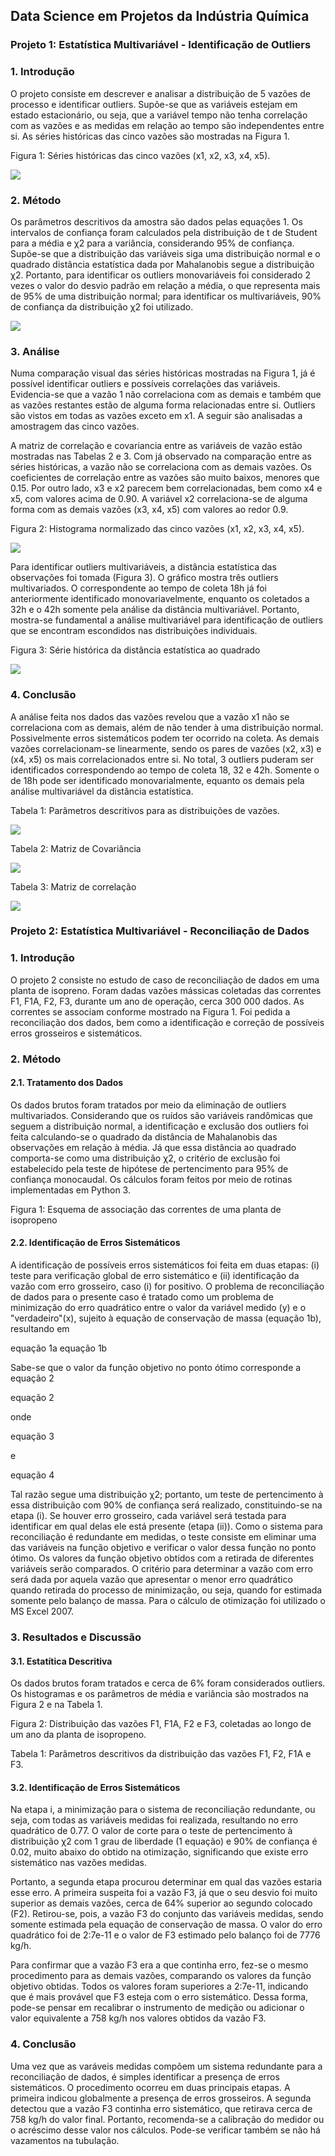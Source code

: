 ## Data Science em Projetos da Indústria Química

### Projeto 1: Estatística Multivariável - Identificação de Outliers

### 1. Introdução 

O projeto consiste em descrever e analisar a distribuição de 5 vazões de processo e identificar outliers. Supõe-se que as variáveis estejam em estado estacionário, ou seja, que a variável tempo não tenha correlação com as vazões e as medidas em relação ao tempo são independentes entre si. As séries históricas das cinco vazões são mostradas na Figura 1.

Figura 1: Séries históricas das cinco vazões (x1, x2, x3, x4, x5).
      
![](https://github.com/MariaClaraMendes/Portfolio-/blob/main/Images/Fig.1.PNG)

### 2. Método

Os parâmetros descritivos da amostra são dados pelas equações 1. Os intervalos de confiança foram calculados pela distribuição de t de Student para a média e χ2 para a variância, considerando 95% de confiança. Supõe-se que a distribuição das variáveis siga uma distribuição normal e o quadrado distância estatística dada por Mahalanobis segue a distribuição χ2. Portanto, para identificar os outliers monovariáveis foi considerado 2 vezes o valor do desvio padrão em relação a média, o que representa mais de 95% de uma distribuição normal; para identificar os multivariáveis, 90% de confiança da distribuição χ2 foi utilizado.

![](https://github.com/MariaClaraMendes/Portfolio-/blob/main/Images/Fig.%202.PNG)

### 3. Análise

Numa comparação visual das séries históricas mostradas na Figura 1, já é possível identificar outliers e possíveis correlações das variáveis. Evidencia-se que a vazão 1 não correlaciona com as demais e também que as vazões restantes estão de alguma forma relacionadas entre si. Outliers são vistos em todas as vazões exceto em x1. A seguir são analisadas a amostragem das cinco vazões.

A matriz de correlação e covariancia entre as variáveis de vazão estão mostradas nas Tabelas 2 e 3. Com já observado na comparação entre as séries históricas, a vazão não se correlaciona com as demais vazões. Os coeficientes de correlação entre as vazões são muito baixos, menores que 0.15. Por outro lado, x3 e x2 parecem bem correlacionadas, bem como x4 e x5, com valores acima de 0.90. A variável x2 correlaciona-se de alguma forma com as demais vazões (x3, x4, x5) com valores ao redor 0.9.

Figura 2: Histograma normalizado das cinco vazões (x1, x2, x3, x4, x5).
             
![](https://github.com/MariaClaraMendes/Portfolio-/blob/main/Images/Fig.%203.PNG)

Para identificar outliers multivariáveis, a distância estatística das observações foi tomada (Figura 3). O gráfico mostra três outliers multivariados. O correspondente ao tempo de coleta 18h já foi anteriormente identificado monovariavelmente, enquanto os coletados a 32h e o 42h somente pela análise da distância multivariável. Portanto, mostra-se fundamental a análise multivariável para identificação de outliers que se encontram escondidos nas distribuições individuais.

Figura 3: Série histórica da distância estatística ao quadrado
               
![](https://github.com/MariaClaraMendes/Portfolio-/blob/main/Images/Fig.%204.PNG)

### 4. Conclusão

A análise feita nos dados das vazões revelou que a vazão x1 não se correlaciona com as demais, além de não tender à uma distribuição normal. Possivelmente erros sistemáticos podem ter ocorrido na coleta. As demais vazões correlacionam-se linearmente, sendo os pares de vazões (x2, x3) e (x4, x5) os mais correlacionados entre si. No total, 3 outliers puderam ser identificados correspondendo ao tempo de coleta 18, 32 e 42h. Somente o de 18h pode ser identificado monovarialmente, equanto os demais pela análise multivariável da distância estatística.

Tabela 1: Parâmetros descritivos para as distribuições de vazões.
      
![](https://github.com/MariaClaraMendes/Portfolio-/blob/main/Images/Tab.%201.PNG)

Tabela 2: Matriz de Covariância
      
![](https://github.com/MariaClaraMendes/Portfolio-/blob/main/Images/Tab.%202.PNG)

Tabela 3: Matriz de correlação
      
![](https://github.com/MariaClaraMendes/Portfolio-/blob/main/Images/Tab.%203.PNG)


### Projeto 2: Estatística Multivariável - Reconciliação de Dados

### 1. Introdução 

O projeto 2 consiste no estudo de caso de reconciliação de dados em uma planta de isopreno. Foram dadas vazões mássicas coletadas das correntes F1, F1A, F2, F3, durante um ano de operação, cerca 300 000 dados. As correntes se associam conforme mostrado na Figura 1. Foi pedida a reconciliação dos dados, bem como a identificação e correção de possíveis erros grosseiros e sistemáticos.

### 2. Método

#### 2.1. Tratamento dos Dados

Os dados brutos foram tratados por meio da eliminação de outliers multivariados. Considerando que os ruídos são variáveis randômicas que seguem a distribuição normal, a identificação e exclusão dos outliers foi feita calculando-se o quadrado da distância de Mahalanobis das observações em relação à média. Já que essa distância ao quadrado comporta-se como uma distribuição χ2, o critério de exclusão foi estabelecido pela teste de hipótese de pertencimento para 95% de confiança monocaudal. Os cálculos foram feitos por meio de rotinas implementadas em Python 3.

Figura 1: Esquema de associação das correntes de uma planta de isopropeno

#### 2.2. Identificação de Erros Sistemáticos

A identificação de possíveis erros sistemáticos foi feita em duas etapas: (i) teste para verificação global de erro sistemático e (ii) identificação da vazão com erro grosseiro, caso (i) for positivo. O problema de reconciliação de dados para o presente caso é tratado como um problema de minimização do erro quadrático entre o valor da variável medido (y) e o "verdadeiro"(x), sujeito à equação de conservação de massa (equação 1b), resultando em

equação 1a
equação 1b

Sabe-se que o valor da função objetivo no ponto ótimo corresponde a equação 2

equação 2

onde

equação 3

e

equação 4

Tal razão segue uma distribuição χ2; portanto, um teste de pertencimento à essa distribuição com 90% de confiança será realizado, constituindo-se na etapa (i).
Se houver erro grosseiro, cada variável será testada para identificar em qual delas ele está presente (etapa (ii)). Como o sistema para reconciliação é redundante em medidas, o teste consiste em eliminar uma das variáveis na função objetivo e verificar o valor dessa função no ponto ótimo. Os valores da função objetivo obtidos com a retirada de diferentes variáveis serão comparados. O critério para determinar a vazão com erro será dada por aquela vazão que apresentar o menor erro quadrático quando retirada do processo de minimização, ou seja, quando for estimada somente pelo balanço de massa. Para o cálculo de otimização foi utilizado o MS Excel 2007.
      
### 3. Resultados e Discussão

#### 3.1. Estatítica Descritiva

Os dados brutos foram tratados e cerca de 6% foram considerados outliers. Os histogramas e os parâmetros de média e variância são mostrados na Figura 2 e na Tabela 1.

Figura 2: Distribuição das vazões F1, F1A, F2 e F3, coletadas ao longo de um ano da planta de isopropeno.

Tabela 1: Parâmetros descritivos da distribuição das vazões F1, F2, F1A e F3.

#### 3.2. Identificação de Erros Sistemáticos

Na etapa i, a minimização para o sistema de reconciliação redundante, ou seja, com todas
as variáveis medidas foi realizada, resultando no erro quadrático de 0.77. O valor de corte para o teste de pertencimento à distribuição χ2 com 1 grau de liberdade (1 equação) e 90% de confiança é 0.02, muito abaixo do obtido na otimização, significando que existe erro sistemático nas vazões medidas.

Portanto, a segunda etapa procurou determinar em qual das vazões estaria esse erro. A
primeira suspeita foi a vazão F3, já que o seu desvio foi muito superior as demais vazões, cerca de 64% superior ao segundo colocado (F2). Retirou-se, pois, a vazão F3 do conjunto das variáveis medidas, sendo somente estimada pela equação de conservação de massa. O valor do erro quadrático foi de 2:7e-11 e o valor de F3 estimado pelo balanço foi de 7776 kg/h.

Para confirmar que a vazão F3 era a que continha erro, fez-se o mesmo procedimento para
as demais vazões, comparando os valores da função objetivo obtidas. Todos os valores foram superiores a 2:7e-11, indicando que é mais provável que F3 esteja com o erro sistemático. Dessa forma, pode-se pensar em recalibrar o instrumento de medição ou adicionar o valor equivalente a 758 kg/h nos valores obtidos da vazão F3.

### 4. Conclusão

Uma vez que as varáveis medidas compõem um sistema redundante para a reconciliação de
dados, é simples identificar a presença de erros sistemáticos. O procedimento ocorreu em duas principais etapas. A primeira indicou globalmente a presença de erros grosseiros. A segunda detectou que a vazão F3 continha erro sistemático, que retirava cerca de 758 kg/h do valor final. Portanto, recomenda-se a calibração do medidor ou o acréscimo desse valor nos cálculos. Pode-se verificar também se não há vazamentos na tubulação.
